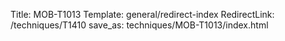 Title: MOB-T1013
Template: general/redirect-index
RedirectLink: /techniques/T1410
save_as: techniques/MOB-T1013/index.html